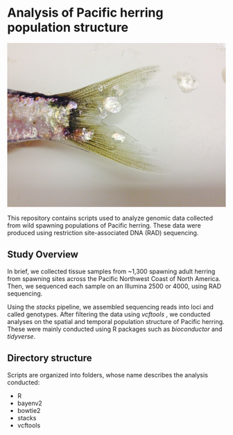 # Analysis of Pacific herring population structure

![herring-img](https://github.com/EleniLPetrou/pacific_herring_RADseq/blob/master/images/herring.jpg?raw=true)

This repository contains scripts used to analyze genomic data collected from wild spawning populations of Pacific herring.
These data were produced using restriction site-associated DNA (RAD) sequencing. 

## Study Overview

In brief, we collected tissue samples from  ~1,300 spawning adult herring from spawning sites across the Pacific Northwest Coast of North America.  Then, we sequenced each sample on an Illumina 2500 or 4000, using RAD sequencing.

Using the *stacks* pipeline, we assembled sequencing reads into loci and called genotypes. 
After filtering the data using *vcftools* , we conducted analyses on the spatial and temporal population structure of Pacific herring. These were mainly conducted using  R packages such as *bioconductor* and *tidyverse*. 

## Directory structure

Scripts are organized into folders, whose name describes the analysis conducted:
- R
- bayenv2
- bowtie2
- stacks
- vcftools




